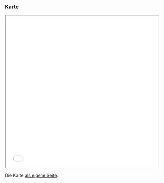 ### Karte

<iframe src="karte_asr.html" height="500" width="500"></iframe>

Die Karte [als eigene Seite](karte_asr.html).
